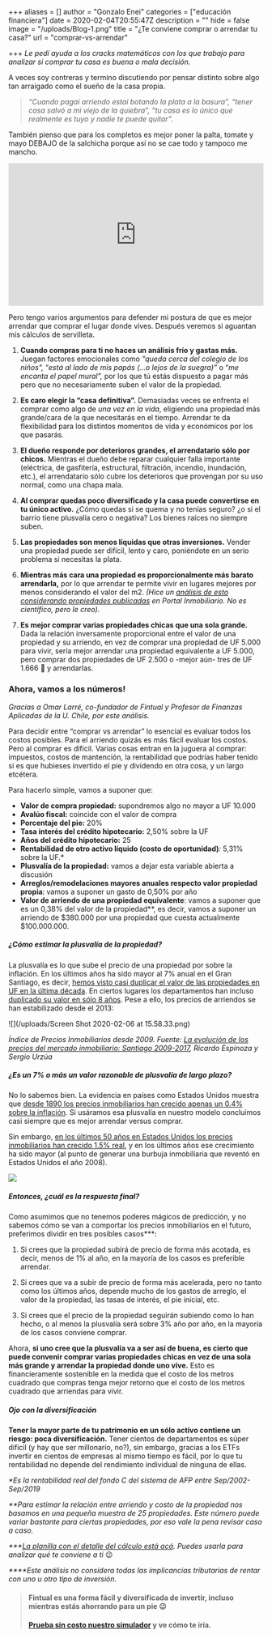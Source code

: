 +++
aliases = []
author = "Gonzalo Enei"
categories = ["educación financiera"]
date = 2020-02-04T20:55:47Z
description = ""
hide = false
image = "/uploads/Blog-1.png"
title = "¿Te conviene comprar o arrendar tu casa?"
url = "comprar-vs-arrendar"

+++
_Le pedí ayuda a los cracks matemáticos con los que trabajo para analizar si comprar tu casa es buena o mala decisión._

A veces soy contreras y termino discutiendo por pensar distinto sobre algo tan arraigado como el sueño de la casa propia.

> _“Cuando pagai arriendo estai botando la plata a la basura”, “tener casa salvó a mi viejo de la quiebra”, “tu casa es lo único que realmente es tuyo y nadie te puede quitar”._

También pienso que para los completos es mejor poner la palta, tomate y mayo DEBAJO de la salchicha porque así no se cae todo y tampoco me mancho.

<div style="width:100%;height:0;padding-bottom:56%;position:relative;"><iframe src="https://giphy.com/embed/JSvl0EaQ4cAPLGOzQL" width="100%" height="100%" style="position:absolute" frameBorder="0" class="giphy-embed" allowFullScreen></iframe></div>

<p></p>

Pero tengo varios argumentos para defender mi postura de que es mejor arrendar que comprar el lugar donde vives. Después veremos si aguantan mis cálculos de servilleta. <p></p>

<ol>  <li>    <b>Cuando compras para ti no haces un análisis frío y gastas más.</b> Juegan factores emocionales como <i>"queda cerca del colegio de los niños",</i> “<i>está al lado de mis papás</i> <i>(...o lejos de la suegra)”</i> o “<i>me encanta el papel mural”,</i> por los que tú estás dispuesto a pagar más pero que no necesariamente suben el valor de la propiedad.  </li>

<p></p><li><b>Es caro elegir la “casa definitiva”.</b> Demasiadas veces se enfrenta el comprar como algo de <i>una vez en la vida</i>, eligiendo una propiedad más grande/cara de la que necesitarás en el tiempo. Arrendar te da flexibilidad para los distintos momentos de vida y económicos por los que pasarás.   </li>

<p></p><li><b>El dueño responde por deterioros grandes, el arrendatario sólo por chicos.</b> Mientras el dueño debe reparar cualquier falla importante (eléctrica, de gasfitería, estructural, filtración, incendio, inundación, etc.), el arrendatario sólo cubre los deterioros que provengan por su uso normal, como una chapa mala.  </li>

<p></p><li><b>Al comprar quedas poco diversificado y la casa puede convertirse en tu único activo.</b> ¿Cómo quedas si se quema y no tenías seguro? ¿o si el barrio tiene plusvalía cero o negativa? Los bienes raíces no siempre suben.  </li>

<p></p><li><b>Las propiedades son menos líquidas que otras inversiones.</b> Vender una propiedad puede ser difícil, lento y caro, poniéndote en un serio problema si necesitas la plata.  </li>

<p></p><li><b>Mientras más cara una propiedad es proporcionalmente más barato arrendarla,</b> por lo que arrendar te permite vivir en lugares mejores por menos considerando el valor del m2. <i>(Hice un</i>

<a href="https://edu.fintual.cl/tabla-proporcion-arriendo-compra-propiedad/" target="_blank">
<i>análisis</i> <i>de esto considerando propiedades publicadas</i></a> <i>en Portal Inmobiliario. No es científico, pero le creo).</i></li></li>

<p></p><li><b>Es mejor comprar varias propiedades chicas que una sola grande.</b> Dada la relación inversamente proporcional entre el valor de una propiedad y su arriendo, en vez de comprar una propiedad de UF 5.000 para vivir, sería mejor arrendar una propiedad equivalente a UF 5.000, pero comprar dos propiedades de UF 2.500 o -mejor aún- tres de UF 1.666 🤘 y arrendarlas. <p></p></li>

</ol>

### **Ahora, vamos a los números!**

_Gracias a Omar Larré, co-fundador de Fintual y Profesor de Finanzas Aplicadas de la U. Chile, por este análisis._

Para decidir entre “comprar vs arrendar” lo esencial es evaluar todos los costos posibles. Para el arriendo quizás es más fácil evaluar los costos. Pero al comprar es difícil. Varias cosas entran en la juguera al comprar: impuestos, costos de mantención, la rentabilidad que podrías haber tenido si es que hubieses invertido el pie y dividendo en otra cosa, y un largo etcétera.

Para hacerlo simple, vamos a suponer que:

* **Valor de compra propiedad:** supondremos algo no mayor a UF 10.000
* **Avalúo fiscal:** coincide con el valor de compra
* **Porcentaje del pie:** 20%
* **Tasa interés del crédito hipotecario:** 2,50% sobre la UF
* **Años del crédito hipotecario:** 25
* **Rentabilidad de otro activo líquido (costo de oportunidad)**_:_ 5,31% sobre la UF.*
* **Plusvalía de la propiedad:** vamos a dejar esta variable abierta a discusión
* **Arreglos/remodelaciones mayores anuales respecto valor propiedad propia**: vamos a suponer un gasto de 0,50% por año
* **Valor de arriendo de una propiedad equivalente**: vamos a suponer que es un 0,38% del valor de la propiedad**, es decir, vamos a suponer un arriendo de $380.000 por una propiedad que cuesta actualmente $100.000.000.

##### **¿Cómo estimar la plusvalía de la propiedad?**

La plusvalía es lo que sube el precio de una propiedad por sobre la inflación. En los últimos años ha sido mayor al 7% anual en el Gran Santiago, es decir, [hemos visto casi duplicar el valor de las propiedades en UF en la última década](https://clapesuc.cl/assets/uploads/2018/12/18-12-18-doc-trab-n52-su-precio-inmobiliarios.pdf?fbclid=IwAR2VNOweyedLzUwluXf30kZxHoJqN9r_dOMSu3W3jeQWEbtlzKmEUsCmdD). En ciertos lugares los departamentos han incluso [duplicado su valor en sólo 8 años](http://www.latercera.com/pulso/noticia/precios-los-departamentos-anotaron-mayor-alza-desde-mediados-2016/478818/).  Pese a ello, los precios de arriendos se han estabilizado desde el 2013:

![](/uploads/Screen Shot 2020-02-06 at 15.58.33.png)

_Índice de Precios Inmobiliarios desde 2009. Fuente:_ [_La evolución de los precios del mercado inmobiliario: Santiago 2009-2017_](https://clapesuc.cl/assets/uploads/2018/12/18-12-18-doc-trab-n52-su-precio-inmobiliarios.pdf?fbclid=IwAR2VNOweyedLzUwluXf30kZxHoJqN9r_dOMSu3W3jeQWEbtlzKmEUsCmdD)_, Ricardo Espinoza y Sergio Urzúa_

##### **¿Es un 7% o más un valor razonable de plusvalía de largo plazo?**

No lo sabemos bien. La evidencia en países como Estados Unidos muestra que [desde 1890 los precios inmobiliarios han crecido apenas un 0.4% sobre la inflación](http://www.marketwatch.com/amp/story/guid/7FEAE566-B963-11E9-96E5-91DC997FBC41). Si usáramos esa plusvalía en nuestro modelo concluimos casi siempre que es mejor arrendar versus comprar.

Sin embargo, [en los últimos 50 años en Estados Unidos los precios inmobiliarios han crecido 1.5% real](https://www.cnbc.com/2017/06/23/how-much-housing-prices-have-risen-since-1940.html), y en los últimos años ese crecimiento ha sido mayor (al punto de generar una burbuja inmobiliaria que reventó en Estados Unidos el año 2008).

![](/uploads/tipos.png)

##### **Entonces, ¿cuál es la respuesta final?**

Como asumimos que no tenemos poderes mágicos de predicción, y no sabemos cómo se van a comportar los precios inmobiliarios en el futuro, preferimos dividir en tres posibles casos***:

<ol><li>Si crees que la propiedad subirá de precio de forma más acotada, es decir, menos de 1% al año, en la mayoría de los casos es preferible arrendar.</li>

<p></p>
<li>Si crees que va a subir de precio de forma más acelerada, pero no tanto como los últimos años, depende mucho de los gastos de arreglo, el valor de la propiedad, las tasas de interés, el pie inicial, etc.</li>

<p></p>
<li>Si crees que el precio de la propiedad seguirán subiendo como lo han hecho, o al menos la plusvalía será sobre 3% año por año, en la mayoría de los casos conviene comprar.</li></ol>

Ahora, **si uno cree que la plusvalía va a ser así de buena, es cierto que puede convenir comprar varias propiedades chicas en vez de una sola más grande y arrendar la propiedad donde uno vive.** Esto es financieramente sostenible en la medida que el costo de los metros cuadrado que compras tenga mejor retorno que el costo de los metros cuadrado que arriendas para vivir.

##### **Ojo con la diversificación**

**Tener la mayor parte de tu patrimonio en un sólo activo contiene un riesgo: poca diversificación.** Tener cientos de departamentos es súper difícil (y hay que ser millonario, no?), sin embargo, gracias a los ETFs invertir en cientos de empresas al mismo tiempo es fácil, por lo que tu rentabilidad no depende del rendimiento individual de ninguna de ellas.

_*Es la rentabilidad real del fondo C del sistema de AFP entre Sep/2002-Sep/2019_

_**Para estimar la relación entre arriendo y costo de la propiedad nos basamos en una pequeña muestra de 25 propiedades. Este número puede variar bastante para ciertas propiedades, por eso vale la pena revisar caso a caso._

_***_[_La planilla con el detalle del cálculo está_ _acá_](https://docs.google.com/spreadsheets/d/1whtgyTRULda8xDXDUNv2n3RoOIdk_fVcePCvypVDYN8/copy)_. Puedes usarla para analizar qué te conviene a ti_ 😉

_****Este análisis no considera todas las implicancias tributarias de rentar con uno u otro tipo de inversión._

<p></p>

<p></p>

> #### **Fintual es una forma fácil y diversificada de invertir, incluso mientras estás ahorrando para un pie 😉**
>
> #### [**Prueba sin costo nuestro simulador**](https://fintual.cl/?utm_source=edu&utm_medium=edu&utm_campaign=comprar_vs_arrendar&utm_content=-135) **y ve cómo te iría.**